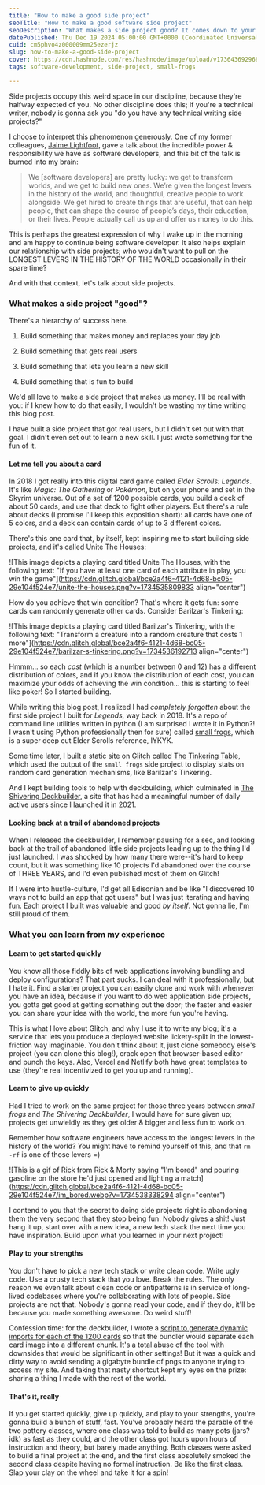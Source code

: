 ```yaml
---
title: "How to make a good side project"
seoTitle: "How to make a good software side project"
seoDescription: "What makes a side project good? It comes down to your ability to quickly create and ruthlessly abandon them, and iterate forward!"
datePublished: Thu Dec 19 2024 05:00:00 GMT+0000 (Coordinated Universal Time)
cuid: cm5phvo4z000009mm25ezerjz
slug: how-to-make-a-good-side-project
cover: https://cdn.hashnode.com/res/hashnode/image/upload/v1736436929684/d6a2f95a-e718-4f42-af74-f1cb995d5c7e.jpeg
tags: software-development, side-project, small-frogs

---
```


Side projects occupy this weird space in our discipline, because they're halfway expected of you. No other discipline does this; if you're a technical writer, nobody is gonna ask you "do you have any technical writing side projects?"

I choose to interpret this phenomenon generously. One of my former colleagues, [Jaime Lightfoot](https://jaimelightfoot.com), gave a talk about the incredible power & responsibility we have as software developers, and this bit of the talk is burned into my brain:

> We \[software developers\] are pretty lucky: we get to transform worlds, and we get to build new ones. We’re given the longest levers in the history of the world, and thoughtful, creative people to work alongside. We get hired to create things that are useful, that can help people, that can shape the course of people’s days, their education, or their lives. People actually call us up and offer us money to do this.

This is perhaps the greatest expression of why I wake up in the morning and am happy to continue being software developer. It also helps explain our relationship with side projects; who wouldn't want to pull on the LONGEST LEVERS IN THE HISTORY OF THE WORLD occasionally in their spare time?

And with that context, let's talk about side projects.

### What makes a side project "good"?

There's a hierarchy of success here.

1. Build something that makes money and replaces your day job
    
2. Build something that gets real users
    
3. Build something that lets you learn a new skill
    
4. Build something that is fun to build
    

We'd all love to make a side project that makes us money. I'll be real with you: if I knew how to do that easily, I wouldn't be wasting my time writing this blog post.

I have built a side project that got real users, but I didn't set out with that goal. I didn't even set out to learn a new skill. I just wrote something for the fun of it.

#### Let me tell you about a card

In 2018 I got really into this digital card game called *Elder Scrolls: Legends*. It's like *Magic: The Gathering* or *Pokémon*, but on your phone and set in the Skyrim universe. Out of a set of 1200 possible cards, you build a deck of about 50 cards, and use that deck to fight other players. But there's a rule about decks (I promise I'll keep this exposition short): all cards have one of 5 colors, and a deck can contain cards of up to 3 different colors.

There's this one card that, by itself, kept inspiring me to start building side projects, and it's called Unite The Houses:

![This image depicts a playing card titled Unite The Houses, with the following text: "If you have at least one card of each attribute in play, you win the game"](https://cdn.glitch.global/bce2a4f6-4121-4d68-bc05-29e104f524e7/unite-the-houses.png?v=1734535809833 align="center")

How do you achieve that win condition? That's where it gets fun: some cards can randomly generate other cards. Consider Barilzar's Tinkering:

![This image depicts a playing card titled Barilzar's Tinkering, with the following text: "Transform a creature into a random creature that costs 1 more"](https://cdn.glitch.global/bce2a4f6-4121-4d68-bc05-29e104f524e7/barilzar-s-tinkering.png?v=1734536192713 align="center")

Hmmm... so each *cost* (which is a number between 0 and 12) has a different distribution of colors, and if you know the distribution of each cost, you can maximize your odds of achieving the win condition... this is starting to feel like poker! So I started building.

While writing this blog post, I realized I had *completely forgotten* about the first side project I built for *Legends*, way back in 2018. It's a repo of command line utilities written in python (I am surprised I wrote it in Python?! I wasn't using Python professionally then for sure) called [small frogs](https://github.com/DrewHoo/small-frog), which is a super deep cut Elder Scrolls reference, IYKYK.

Some time later, I built a static site on [Glitch](https://glitch.com) called [The Tinkering Table](https://glitch.com/~tinkering-table), which used the output of the `small frogs` side project to display stats on random card generation mechanisms, like Barilzar's Tinkering.

And I kept building tools to help with deckbuilding, which culminated in [The Shivering Deckbuilder](https://shiveringdeckbuilder.com/?deckCode=SPACrhbBAAAA), a site that has had a meaningful number of daily active users since I launched it in 2021.

#### Looking back at a trail of abandoned projects

When I released the deckbuilder, I remember pausing for a sec, and looking back at the trail of abandoned little side projects leading up to the thing I'd just launched. I was shocked by how many there were--it's hard to keep count, but it was something like 10 projects I'd abandoned over the course of THREE YEARS, and I'd even published most of them on Glitch!

If I were into hustle-culture, I'd get all Edisonian and be like "I discovered 10 ways not to build an app that got users" but I was just iterating and having fun. Each project I built was valuable and good *by itself*. Not gonna lie, I'm still proud of them.

### What you can learn from my experience

#### Learn to get started quickly

You know all those fiddly bits of web applications involving bundling and deploy configurations? That part sucks. I can deal with it professionally, but I hate it. Find a starter project you can easily clone and work with whenever you have an idea, because if you want to do web application side projects, you gotta get good at getting something out the door; the faster and easier you can share your idea with the world, the more fun you're having.

This is what I love about Glitch, and why I use it to write my blog; it's a service that lets you produce a deployed website lickety-split in the lowest-friction way imaginable. You don't think about it, just clone somebody else's project (you can clone this blog!), crack open that browser-based editor and punch the keys. Also, Vercel and Netlify both have great templates to use (they're real incentivized to get you up and running).

#### Learn to give up quickly

Had I tried to work on the same project for those three years between *small frogs* and *The Shivering Deckbuilder*, I would have for sure given up; projects get unwieldly as they get older & bigger and less fun to work on.

Remember how software engineers have access to the longest levers in the history of the world? You might have to remind yourself of this, and that `rm -rf` is one of those levers =)

![This is a gif of Rick from Rick & Morty saying "I'm bored" and pouring gasoline on the store he'd just opened and lighting a match](https://cdn.glitch.global/bce2a4f6-4121-4d68-bc05-29e104f524e7/im_bored.webp?v=1734538338294 align="center")

I contend to you that the secret to doing side projects right is abandoning them the very second that they stop being fun. Nobody gives a shit! Just hang it up, start over with a new idea, a new tech stack the next time you have inspiration. Build upon what you learned in your next project!

#### Play to your strengths

You don't have to pick a new tech stack or write clean code. Write ugly code. Use a crusty tech stack that you love. Break the rules. The only reason we even talk about clean code or antipatterns is in service of long-lived codebases where you're collaborating with lots of people. Side projects are not that. Nobody's gonna read your code, and if they do, it'll be because you made something awesome. Do weird stuff!

Confession time: for the deckbuilder, I wrote a [script to generate dynamic imports for each of the 1200 cards](https://github.com/DrewHoo/shivering-deckbuilder/blob/main/create-dynamic-image-imports.js) so that the bundler would separate each card image into a different chunk. It's a total abuse of the tool with downsides that would be significant in other settings! But it was a quick and dirty way to avoid sending a gigabyte bundle of pngs to anyone trying to access my site. And taking that nasty shortcut kept my eyes on the prize: sharing a thing I made with the rest of the world.

#### That's it, really

If you get started quickly, give up quickly, and play to your strengths, you're gonna build a bunch of stuff, fast. You've probably heard the parable of the two pottery classes, where one class was told to build as many pots (jars? idk) as fast as they could, and the other class got hours upon hours of instruction and theory, but barely made anything. Both classes were asked to build a final project at the end, and the first class absolutely smoked the second class despite having no formal instruction. Be like the first class. Slap your clay on the wheel and take it for a spin!
